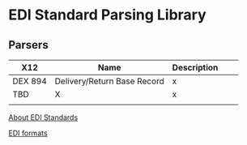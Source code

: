 # EDI Standard Parsing Library

## Parsers

| X12     	| Name                        	| Description 	|   	|   	|
|---------	|-----------------------------	|-------------	|---	|---	|
| DEX 894 	| Delivery/Return Base Record 	| x           	|   	|   	|
| TBD     	| X                           	| x           	|   	|   	|
|         	|                             	|             	|   	|   	|

[About EDI Standards](http://ediacademy.com/blog/edi-x12-standard/)

[EDI formats](https://www.spscommerce.com/resources/edi-documents-transactions/)